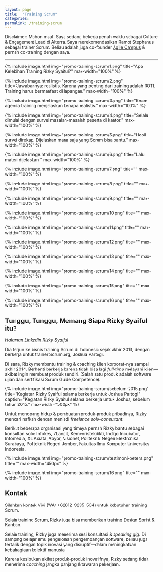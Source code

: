 ```yaml
---
layout: page
title:  "Training Scrum"
categories:
permalink: /training-scrum
---
```


Disclaimer: Mohon maaf. Saya sedang bekerja penuh waktu sebagai Culture & Engagement Lead di Alterra. Saya merekomendasikan Ramot Stephanus sebagai trainer Scrum. Beliau adalah juga co-founder [Agile Campus](https://agilecampus.org/) & pernah co-training dengan saya.

---

{% include image.html
          img="promo-training-scrum/1.png"
          title="Apa Kelebihan Training Rizky Syaiful?"
          max-width="100%"
          %}

{% include image.html
          img="promo-training-scrum/2.png"
          title="Jawabannya: realistis. Karena yang penting dari training adalah ROTI. Training harus bermanfaat di lapangan."
          max-width="100%"
          %}

{% include image.html
          img="promo-training-scrum/3.png"
          title="Enam agenda training menjelaskan kenapa realistis."
          max-width="100%"
          %}

{% include image.html
          img="promo-training-scrum/4.png"
          title="Selalu dimulai dengan survei masalah-masalah peserta di kantor."
          max-width="100%"
          %}

{% include image.html
          img="promo-training-scrum/5.png"
          title="Hasil survei direkap. Dijelaskan mana saja yang Scrum bisa bantu."
          max-width="100%"
          %}

{% include image.html
          img="promo-training-scrum/6.png"
          title="Lalu materi dijelaskan "
          max-width="100%"
          %}

{% include image.html
          img="promo-training-scrum/7.png"
          title=""
          max-width="100%"
          %}

{% include image.html
          img="promo-training-scrum/8.png"
          title=""
          max-width="100%"
          %}

{% include image.html
          img="promo-training-scrum/9.png"
          title=""
          max-width="100%"
          %}

{% include image.html
          img="promo-training-scrum/10.png"
          title=""
          max-width="100%"
          %}

{% include image.html
          img="promo-training-scrum/11.png"
          title=""
          max-width="100%"
          %}

{% include image.html
          img="promo-training-scrum/12.png"
          title=""
          max-width="100%"
          %}

{% include image.html
          img="promo-training-scrum/13.png"
          title=""
          max-width="100%"
          %}

{% include image.html
          img="promo-training-scrum/14.png"
          title=""
          max-width="100%"
          %}

{% include image.html
          img="promo-training-scrum/15.png"
          title=""
          max-width="100%"
          %}

{% include image.html
          img="promo-training-scrum/16.png"
          title=""
          max-width="100%"
          %}

## Tunggu, Tunggu, Memang Siapa Rizky Syaiful itu?

*[Halaman Linkedin Rizky Syaiful](https://www.linkedin.com/in/rizkysyaiful/)*

Dia terjun ke bisnis training Scrum di Indonesia sejak akhir 2013, dengan berkerja untuk trainer Scrum.org, Joshua Partogi.

Di sana, Rizky membantu training & coaching klien korporat-nya sampai akhir 2014. Berhenti berkerja karena tidak bisa lagi *full-time* melayani klien&mdash;akibat ingin membuat produk sendiri. (Salah satu produk adalah software ujian dan sertifikasi Scrum Guide Competence).

{% include image.html
          img="promo-training-scrum/sebelum-2015.png"
          title="Kegiatan Rizky Syaiful selama berkerja untuk Joshua Partogi"
          caption="Kegiatan Rizky Syaiful selama berkerja untuk Joshua, sebelum tahun 2015."
          max-width="500px"
          %}

Untuk menopang hidup &amp; pembuatan produk-produk pribadinya, Rizky mencari nafkah dengan menjadi *freelance solo-consultant*.

Berikut beberapa organisasi yang timnya pernah Rizky bantu sebagai konsultan solo: Infokes, 7Langit, Kemenristekdikti, Indigo Incubator, Infomedia, XL Axiata, Abyor, Visionet, Politeknik Negeri Elektronika Surabaya, Politeknik Negeri Jember, Fakultas Ilmu Komputer Universitas Indonesia.

{% include image.html
          img="promo-training-scrum/testimoni-peters.png"
          title=""
          max-width="450px"
          %}

{% include image.html
          img="promo-training-scrum/16.png"
          title=""
          max-width="100%"
          %}

## Kontak

Silahkan kontak Vivi (WA: +62812-9295-534) untuk kebutuhan training Scrum.

Selain training Scrum, Rizky juga bisa memberikan training Design Sprint &amp; Kanban.

Selain training, Rizky juga menerima sesi konsultasi &amp; *speaking gig*. Di samping belajar ilmu pengelolaan pengembangan software, beliau juga tertarik dengan topik inovasi yang disruptif&mdash;dalam meningkatkan kebahagiaan kolektif manusia.

Karena kesibukan akibat produk-produk inovatifnya, Rizky sedang tidak menerima *coaching* jangka panjang &amp; tawaran pekerjaan.
